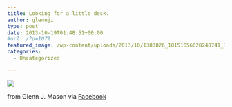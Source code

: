 ```yaml
---
title: Looking for a little desk.
author: glennji
type: post
date: 2013-10-19T01:48:51+00:00
#url: /?p=1071
featured_image: /wp-content/uploads/2013/10/1383826_10151656628240741_1213626572_n.jpg
categories:
  - Uncategorized

---
```

<div>
  <img src='/wp-content/uploads/2013/10/1383826_10151656628240741_1213626572_n.jpg' style='max-width:600px;' /></p> 
  
  <div>
    from Glenn J. Mason via <a href="https://www.facebook.com/photo.php?fbid=10151656628240741&#038;set=a.10150907445480741.408542.551785740&#038;type=1">Facebook</a>
  </div>
</div>
